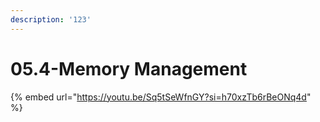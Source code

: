 ```yaml
---
description: '123'
---
```


# 05.4-Memory Management

{% embed url="https://youtu.be/Sq5tSeWfnGY?si=h70xzTb6rBeONq4d" %}
